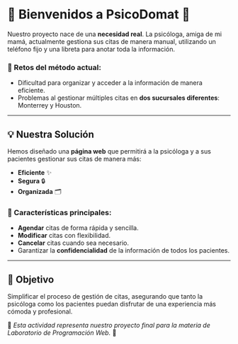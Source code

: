 # 🌸 Bienvenidos a PsicoDomat 🌸

Nuestro proyecto nace de una **necesidad real**. La psicóloga, amiga de mi mamá, actualmente gestiona sus citas de manera manual, utilizando un teléfono fijo y una libreta para anotar toda la información. 

### 🌷 Retos del método actual:
- Dificultad para organizar y acceder a la información de manera eficiente.
- Problemas al gestionar múltiples citas en **dos sucursales diferentes**: Monterrey y Houston.

---

## 💡 Nuestra Solución
Hemos diseñado una **página web** que permitirá a la psicóloga y a sus pacientes gestionar sus citas de manera más:
- **Eficiente** ✨
- **Segura** 🔒
- **Organizada** 🗂️

### 🌺 Características principales:
- **Agendar** citas de forma rápida y sencilla.
- **Modificar** citas con flexibilidad.
- **Cancelar** citas cuando sea necesario.
- Garantizar la **confidencialidad** de la información de todos los pacientes.

---

## 🎯 Objetivo
Simplificar el proceso de gestión de citas, asegurando que tanto la psicóloga como los pacientes puedan disfrutar de una experiencia más cómoda y profesional.

💖 *Esta actividad representa nuestro proyecto final para la materia de Laboratorio de Programación Web.* 💖
